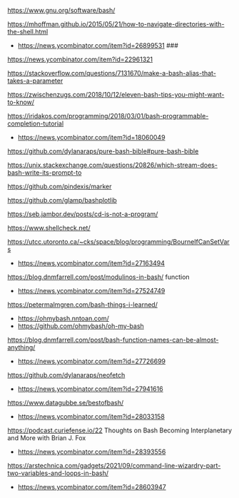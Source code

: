https://www.gnu.org/software/bash/

https://mhoffman.github.io/2015/05/21/how-to-navigate-directories-with-the-shell.html
* https://news.ycombinator.com/item?id=26899531 ###

https://news.ycombinator.com/item?id=22961321

https://stackoverflow.com/questions/7131670/make-a-bash-alias-that-takes-a-parameter

https://zwischenzugs.com/2018/10/12/eleven-bash-tips-you-might-want-to-know/

https://iridakos.com/programming/2018/03/01/bash-programmable-completion-tutorial
* https://news.ycombinator.com/item?id=18060049

https://github.com/dylanaraps/pure-bash-bible#pure-bash-bible

https://unix.stackexchange.com/questions/20826/which-stream-does-bash-write-its-prompt-to

https://github.com/pindexis/marker

https://github.com/glamp/bashplotlib

https://seb.jambor.dev/posts/cd-is-not-a-program/

https://www.shellcheck.net/

https://utcc.utoronto.ca/~cks/space/blog/programming/BourneIfCanSetVars
* https://news.ycombinator.com/item?id=27163494

https://blog.dnmfarrell.com/post/modulinos-in-bash/ function
* https://news.ycombinator.com/item?id=27524749

https://petermalmgren.com/bash-things-i-learned/
* https://ohmybash.nntoan.com/
 * https://github.com/ohmybash/oh-my-bash

https://blog.dnmfarrell.com/post/bash-function-names-can-be-almost-anything/
* https://news.ycombinator.com/item?id=27726699

https://github.com/dylanaraps/neofetch
* https://news.ycombinator.com/item?id=27941616

https://www.datagubbe.se/bestofbash/
* https://news.ycombinator.com/item?id=28033158

https://podcast.curiefense.io/22 Thoughts on Bash Becoming Interplanetary and More with Brian J. Fox
* https://news.ycombinator.com/item?id=28393556

https://arstechnica.com/gadgets/2021/09/command-line-wizardry-part-two-variables-and-loops-in-bash/
* https://news.ycombinator.com/item?id=28603947